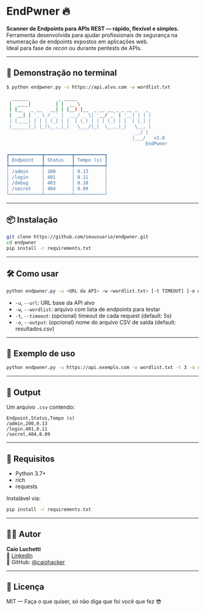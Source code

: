 # EndPwner 🔥

**Scanner de Endpoints para APIs REST — rápido, flexível e simples.**  
Ferramenta desenvolvida para ajudar profissionais de segurança na enumeração de endpoints expostos em aplicações web.  
Ideal para fase de *recon* ou durante pentests de APIs.

---

## 🚀 Demonstração no terminal

```bash
$ python endpwner.py -u https://api.alvo.com -w wordlist.txt

  ______           _ _____                          
 |  ____|         | |  __ \                         
 | |__   _ __   __| | |__) |__  _ __ __ _ _ __ _   _ 
 |  __| | '_ \ / _` |  ___/ _ \| '__/ _` | '__| | | |
 | |____| | | | (_| | |  | (_) | | | (_| | |  | |_| |
 |______|_| |_|\__,_|_|   \___/|_|  \__,_|_|   \__, |
                                               __/ |
                                              |___/   v1.0
                                                   EndPwner

┏━━━━━━━━━━━━┳━━━━━━━━━━┳━━━━━━━━━━━┓
┃ Endpoint   ┃ Status   ┃ Tempo (s) ┃
┡━━━━━━━━━━━━╇━━━━━━━━━━╇━━━━━━━━━━━┩
│ /admin     │ 200      │ 0.13      │
│ /login     │ 401      │ 0.11      │
│ /debug     │ 403      │ 0.10      │
│ /secret    │ 404      │ 0.09      │
└────────────┴──────────┴───────────┘
```

---

## 📦 Instalação

```bash
git clone https://github.com/seuusuario/endpwner.git
cd endpwner
pip install -r requirements.txt
```

---

## 🛠️ Como usar

```bash
python endpwner.py -u <URL da API> -w <wordlist.txt> [-t TIMEOUT] [-o output.csv]
```

- `-u`, `--url`: URL base da API alvo  
- `-w`, `--wordlist`: arquivo com lista de endpoints para testar  
- `-t`, `--timeout`: (opcional) timeout de cada request (default: 5s)  
- `-o`, `--output`: (opcional) nome do arquivo CSV de saída (default: resultados.csv)

---

## 📁 Exemplo de uso

```bash
python endpwner.py -u https://api.exemplo.com -w wordlist.txt -t 3 -o resultado.csv
```

---

## 📄 Output

Um arquivo `.csv` contendo:

```
Endpoint,Status,Tempo (s)
/admin,200,0.13
/login,401,0.11
/secret,404,0.09
```

---

## 🤖 Requisitos

- Python 3.7+
- rich
- requests

Instalável via:

```bash
pip install -r requirements.txt
```

---

## 👨‍💻 Autor

**Caio Luchetti**  
🔗 [LinkedIn](https://www.linkedin.com/in/caiohacker)  
🐙 GitHub: [@caiohacker](https://github.com/caiohacker)

---

## 🧠 Licença

MIT — Faça o que quiser, só não diga que foi você que fez 😎
